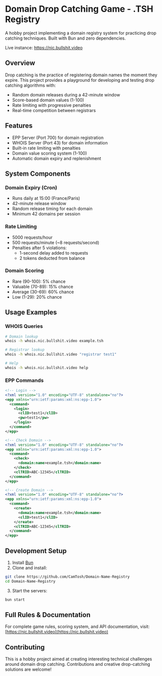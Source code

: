 
# Domain Drop Catching Game - .TSH Registry

A hobby project implementing a domain registry system for practicing drop catching techniques. Built with Bun and zero dependencies.

Live instance: https://nic.bullshit.video

## Overview

Drop catching is the practice of registering domain names the moment they expire. This project provides a playground for developing and testing drop catching algorithms with:

- Random domain releases during a 42-minute window
- Score-based domain values (1-100)
- Rate limiting with progressive penalties
- Real-time competition between registrars

## Features

- EPP Server (Port 700) for domain registration
- WHOIS Server (Port 43) for domain information
- Built-in rate limiting with penalties
- Domain value scoring system (1-100)
- Automatic domain expiry and replenishment

## System Components

### Domain Expiry (Cron)
- Runs daily at 15:00 (France/Paris)
- 42-minute release window
- Random release timing for each domain
- Minimum 42 domains per session

### Rate Limiting
- 5000 requests/hour
- 500 requests/minute (~8 requests/second)
- Penalties after 5 violations:
  - 1-second delay added to requests
  - 2 tokens deducted from balance

### Domain Scoring
- Rare (90-100): 5% chance
- Valuable (70-89): 15% chance
- Average (30-69): 60% chance
- Low (1-29): 20% chance

## Usage Examples

### WHOIS Queries
```bash
# Domain lookup
whois -h whois.nic.bullshit.video example.tsh

# Registrar lookup
whois -h whois.nic.bullshit.video "registrar test1"

# Help
whois -h whois.nic.bullshit.video help
```

### EPP Commands
```xml
<!-- Login -->
<?xml version="1.0" encoding="UTF-8" standalone="no"?>
<epp xmlns="urn:ietf:params:xml:ns:epp-1.0">
  <command>
    <login>
      <clID>test1</clID>
      <pw>test1</pw>
    </login>
  </command>
</epp>

<!-- Check Domain -->
<?xml version="1.0" encoding="UTF-8" standalone="no"?>
<epp xmlns="urn:ietf:params:xml:ns:epp-1.0">
  <command>
    <check>
      <domain:name>example.tsh</domain:name>
    </check>
    <clTRID>ABC-12345</clTRID>
  </command>
</epp>

<!-- Create Domain -->
<?xml version="1.0" encoding="UTF-8" standalone="no"?>
<epp xmlns="urn:ietf:params:xml:ns:epp-1.0">
  <command>
    <create>
      <domain:name>example.tsh</domain:name>
      <clID>test1</clID>
    </create>
    <clTRID>ABC-12345</clTRID>
  </command>
</epp>
```

## Development Setup

1. Install [Bun](https://bun.sh)
2. Clone and install:
```bash
git clone https://github.com/CamTosh/Domain-Name-Registry
cd Domain-Name-Registry
```

3. Start the servers:
```bash
bun start
```

## Full Rules & Documentation

For complete game rules, scoring system, and API documentation, visit:
[https://nic.bullshit.video](https://nic.bullshit.video)

## Contributing

This is a hobby project aimed at creating interesting technical challenges around domain drop catching. Contributions and creative drop-catching solutions are welcome!
